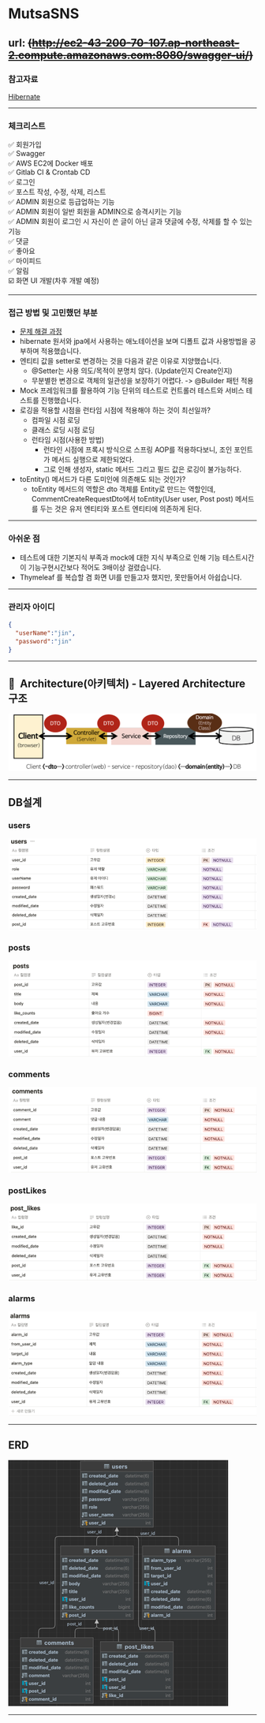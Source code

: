 # MutsaSNS

url: ~~(http://ec2-43-200-70-107.ap-northeast-2.compute.amazonaws.com:8080/swagger-ui/)~~
---
### 참고자료

[Hibernate](https://docs.jboss.org/hibernate/orm/5.4/userguide/html_single/Hibernate_User_Guide.html)

---
### 체크리스트

✅ 회원가입 <br>
✅ Swagger <br>
✅ AWS EC2에 Docker 배포 <br>
✅ Gitlab CI & Crontab CD <br>
✅ 로그인 <br>
✅ 포스트 작성, 수정, 삭제, 리스트 <br>
✅ ADMIN 회원으로 등급업하는 기능 <br>
✅ ADMIN 회원이 일반 회원을 ADMIN으로 승격시키는 기능 <br>
✅ ADMIN 회원이 로그인 시 자신이 쓴 글이 아닌 글과 댓글에 수정, 삭제를 할 수 있는 기능 <br>
✅ 댓글 <br>
✅ 좋아요 <br>
✅ 마이피드 <br>
✅ 알림 <br>
☑️ 화면 UI 개발(차후 개발 예정) <br>

---
### 접근 방법 및 고민했던 부분

- [문제 해결 과정](https://github.com/JinDDung2/board/wiki/%EA%B3%A0%EB%AF%BC%EA%B3%BC-%EB%AC%B8%EC%A0%9C-%ED%95%B4%EA%B2%B0-%EA%B3%BC%EC%A0%95)
- hibernate 원서와 jpa에서 사용하는 애노테이션을 보며 디폴트 값과 사용방법을 공부하며 적용했습니다.
- 엔티티 값을 setter로 변경하는 것을 다음과 같은 이유로 지양했습니다.
  - @Setter는 사용 의도/목적이 분명치 않다. (Update인지 Create인지)
  - 무분별한 변경으로 객체의 일관성을 보장하기 어렵다. -> @Builder 패턴 적용
- Mock 프레임워크를 활용하여 기능 단위의 테스트로 컨트롤러 테스트와 서비스 테스트를 진행했습니다.
- 로깅을 적용할 시점을 런타임 시점에 적용해야 하는 것이 최선일까?
  - 컴파일 시점 로딩
  - 클래스 로딩 시점 로딩
  - 런타임 시점(사용한 방법)
    - 런타인 시점에 프록시 방식으로 스프링 AOP를 적용하다보니, 조인 포인트가 메서드 실행으로 제한되었다.
    - 그로 인해 생성자, static 메서드 그리고 필드 값은 로깅이 불가능하다.
- toEntity() 메서드가 다른 도미인에 의존해도 되는 것인가?
  - toEntity 메서드의 역할은 dto 객체를 Entity로 만드는 역할인데, CommentCreateRequestDto에서 toEntity(User user, Post post) 메서드를 두는 것은 유저 엔티티와 포스트 엔티티에 의존하게 된다.

---

### 아쉬운 점
- 테스트에 대한 기본지식 부족과 mock에 대한 지식 부족으로 인해 기능 테스트시간이 기능구현시간보다 적어도 3배이상 걸렸습니다.
- Thymeleaf 를 복습할 겸 화면 UI를 만들고자 했지만, 못만들어서 아쉽습니다.

---

### 관리자 아이디
```json
{
  "userName":"jin",
  "password":"jin"
} 
```

---

## 📔  Architecture(아키텍처) - Layered Architecture 구조
<img src="assets/img/architecture.png">

---

## DB설계


### users
<img src="assets/img/userDB.png">

### posts
<img src="assets/img/postDB.png">

### comments
<img src="assets/img/commentDB.png">

### postLikes
<img src="assets/img/postLikeDB.png">

### alarms
<img src="assets/img/alarmDB.png">

---

## ERD
<img src="assets/img/erd.png">

---



